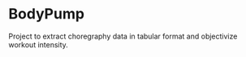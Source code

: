# BodyPump
Project to extract choregraphy data in tabular format and objectivize workout intensity.

<!-- 
This <script> tag links to the Embedding API library as a JavaScript ES6 module. 
To use the library in your web application, you need to set the type attribute to 
module in the <script> tag. 
-->

<script type="module" src="https://public.tableau.com/javascripts/api/tableau.embedding.3.latest.min.js"></script>

<!-- 
Initialize the API as part of your HTML code by using the <tableau-viz> web component. 
After linking to the API library, the following code is all you need to embed a Tableau view into your HTML pages.
'https://public.tableau.com/views/Superstore_24/Overview' 
-->

<tableau-viz id="tableauViz"       
  src='https://public.tableau.com/views/Bodypump-StrengthinNumbers/01a-Trackoverallcomparison'     
  height='1100px' width='1400px' toolbar='bottom'>
</tableau-viz>

